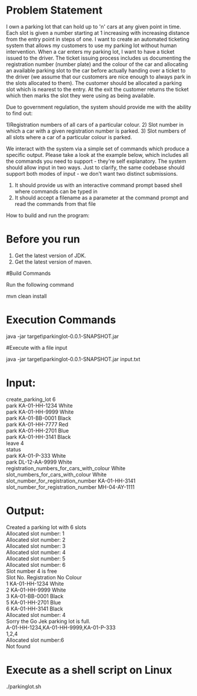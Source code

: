 # Problem Statement

I own a parking lot that can hold up to 'n' cars at any given point in time. Each slot is
given a number starting at 1 increasing with increasing distance from the entry point
in steps of one. I want to create an automated ticketing system that allows my
customers to use my parking lot without human intervention.
When a car enters my parking lot, I want to have a ticket issued to the driver. The
ticket issuing process includes us documenting the registration number (number
plate) and the colour of the car and allocating an available parking slot to the car
before actually handing over a ticket to the driver (we assume that our customers are
nice enough to always park in the slots allocated to them). The customer should be
allocated a parking slot which is nearest to the entry. At the exit the customer returns
the ticket which then marks the slot they were using as being available.

Due to government regulation, the system should provide me with the ability to find
out:

1)Registration numbers of all cars of a particular colour.
2) Slot number in which a car with a given registration number is parked.
3) Slot numbers of all slots where a car of a particular colour is parked.

We interact with the system via a simple set of commands which produce a specific
output. Please take a look at the example below, which includes all the commands
you need to support - they're self explanatory. The system should allow input in two
ways. Just to clarify, the same codebase should support both modes of input - we
don't want two distinct submissions.

1) It should provide us with an interactive command prompt based shell where
commands can be typed in
2) It should accept a filename as a parameter at the command prompt and read the
commands from that file


How to build and run the program:

# Before you run

1. Get the latest version of JDK.
2. Get the latest version of maven.


#Build Commands

Run the following command

mvn clean install

# Execution Commands

java -jar target\parkinglot-0.0.1-SNAPSHOT.jar

#Execute with a file input

java -jar target\parkinglot-0.0.1-SNAPSHOT.jar input.txt


# Input:

create_parking_lot 6<br />
park KA-01-HH-1234 White<br />
park KA-01-HH-9999 White<br />
park KA-01-BB-0001 Black<br />
park KA-01-HH-7777 Red<br />
park KA-01-HH-2701 Blue<br />
park KA-01-HH-3141 Black<br />
leave 4<br />
status<br />
park KA-01-P-333 White<br />
park DL-12-AA-9999 White<br />
registration_numbers_for_cars_with_colour White<br />
slot_numbers_for_cars_with_colour White<br />
slot_number_for_registration_number KA-01-HH-3141<br />
slot_number_for_registration_number MH-04-AY-1111<br />

# Output:

Created a parking lot with 6 slots<br />
Allocated slot number: 1<br />
Allocated slot number: 2<br />
Allocated slot number: 3<br />
Allocated slot number: 4<br />
Allocated slot number: 5<br />
Allocated slot number: 6<br />
Slot number 4 is free<br />
Slot No.     Registration No   Colour<br />
1            KA-01-HH-1234     White<br />
2            KA-01-HH-9999     White<br />
3            KA-01-BB-0001     Black<br />
5            KA-01-HH-2701     Blue<br />
6            KA-01-HH-3141     Black<br />
Allocated slot number: 4<br />
Sorry the Go Jek parking lot is full.<br />
A-01-HH-1234,KA-01-HH-9999,KA-01-P-333<br />
1,2,4<br />
Allocated slot number:6<br />
Not found<br />


# Execute as a shell script on Linux

./parkinglot.sh
